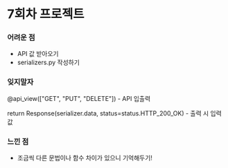 # 7회차 프로젝트

### 어려운 점
- API 값 받아오기
- serializers.py 작성하기

### 잊지말자
@api_view(["GET", "PUT", "DELETE"]) - API 입출력

return Response(serializer.data, status=status.HTTP_200_OK) - 출력 시 입력 값

### 느낀 점
- 조금씩 다른 문법이나 함수 차이가 있으니 기억해두기!